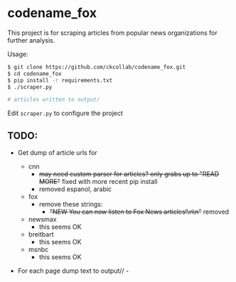 # codename_fox

This project is for scraping articles from popular news organizations for further analysis.


Usage:

```bash
$ git clone https://github.com/ckcollab/codename_fox.git
$ cd codename_fox
$ pip install -r requirements.txt
$ ./scraper.py

# articles written to output/
```

Edit `scraper.py` to configure the project

## TODO:

 - Get dump of article urls for
   - cnn
     - ~~may need custom parser for articles? only grabs up to "READ MORE"~~ fixed with more recent pip install
     - removed espanol, arabic
   - fox
     - remove these strings:
       - ~~"NEW You can now listen to Fox News articles!\n\n"~~ removed
   - newsmax
     - this seems OK
   - breitbart
     - this seems OK
   - msnbc
     - this seems OK

 - For each page dump text to output/<org name>/<date> - <title>.txt

 - Use pool to fetch articles?

 - For each set of article urls, comb through them and find problems
   - espanol?
   - arabic?
   - videos?
   - need to remove non-english stuff
